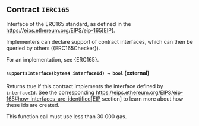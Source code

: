 ## Contract `IERC165`



Interface of the ERC165 standard, as defined in the
https://eips.ethereum.org/EIPS/eip-165[EIP].

Implementers can declare support of contract interfaces, which can then be
queried by others ({ERC165Checker}).

For an implementation, see {ERC165}.


#### `supportsInterface(bytes4 interfaceId) → bool` (external)



Returns true if this contract implements the interface defined by
`interfaceId`. See the corresponding
https://eips.ethereum.org/EIPS/eip-165#how-interfaces-are-identified[EIP section]
to learn more about how these ids are created.

This function call must use less than 30 000 gas.



